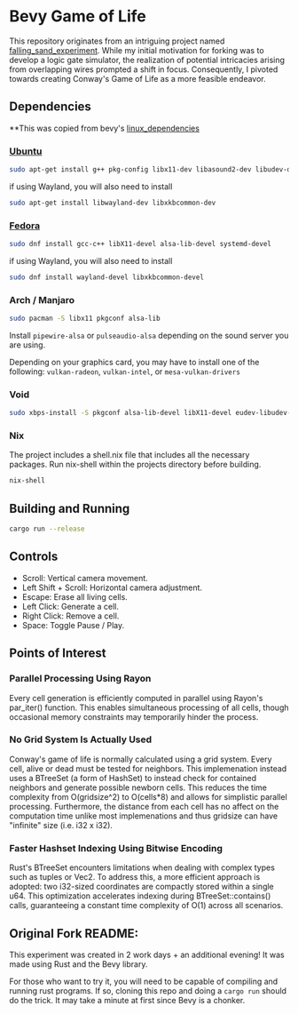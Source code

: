 # Bevy Game of Life 
This repository originates from an intriguing project named
[falling_sand_experiment](https://github.com/dfebs/falling_sand_experiment).
While my initial motivation for forking was to develop a logic gate simulator,
the realization of potential intricacies arising from overlapping wires
prompted a shift in focus. Consequently, I pivoted towards creating Conway's
Game of Life as a more feasible endeavor. 

## Dependencies
**This was copied from bevy's [linux_dependencies](https://github.com/bevyengine/bevy/blob/main/docs/linux_dependencies.md)

### [Ubuntu](https://ubuntu.com/)

```bash
sudo apt-get install g++ pkg-config libx11-dev libasound2-dev libudev-dev
```

if using Wayland, you will also need to install

```bash
sudo apt-get install libwayland-dev libxkbcommon-dev
```
### [Fedora](https://getfedora.org/)

```bash
sudo dnf install gcc-c++ libX11-devel alsa-lib-devel systemd-devel
```

if using Wayland, you will also need to install

```bash
sudo dnf install wayland-devel libxkbcommon-devel
```
### Arch / Manjaro

```bash
sudo pacman -S libx11 pkgconf alsa-lib
```

Install `pipewire-alsa` or `pulseaudio-alsa` depending on the sound server you are using.

Depending on your graphics card, you may have to install one of the following:
`vulkan-radeon`, `vulkan-intel`, or `mesa-vulkan-drivers`

### Void

```bash
sudo xbps-install -S pkgconf alsa-lib-devel libX11-devel eudev-libudev-devel
```

### Nix
The project includes a shell.nix file that includes all the necessary packages.
Run nix-shell within the projects directory before building.

```bash
nix-shell
```


## Building and Running

```bash
cargo run --release
```

## Controls
- Scroll: Vertical camera movement.
- Left Shift + Scroll: Horizontal camera adjustment.
- Escape: Erase all living cells.
- Left Click: Generate a cell.
- Right Click: Remove a cell.
- Space: Toggle Pause / Play.

## Points of Interest

### Parallel Processing Using Rayon

Every cell generation is efficiently computed in parallel using Rayon's
par_iter() function. This enables simultaneous processing of all cells, though
occasional memory constraints may temporarily hinder the process. 

### No Grid System Is Actually Used

Conway's game of life is normally calculated using a grid system. Every cell, alive
or dead must be tested for neighbors. This implemenation instead uses a BTreeSet (a form of HashSet)
to instead check for contained neighbors and generate possible newborn cells. This
reduces the time complexity from O(gridsize^2) to O(cells*8) and allows for 
simplistic parallel processing. Furthermore, the distance from each cell has no
affect on the computation time unlike most implemenations and thus gridsize
can have "infinite" size (i.e. i32 x i32).

### Faster Hashset Indexing Using Bitwise Encoding

Rust's BTreeSet encounters limitations when dealing with complex types such as
tuples or Vec2. To address this, a more efficient approach is adopted: two
i32-sized coordinates are compactly stored within a single u64. This
optimization accelerates indexing during BTreeSet::contains() calls,
guaranteeing a constant time complexity of O(1) across all scenarios.

## Original Fork README: 

This experiment was created in 2 work days + an additional evening! It was made
using Rust and the Bevy library.

For those who want to try it, you will need to be capable of compiling and
running rust programs. If so, cloning this repo and doing a `cargo run` should
do the trick. It may take a minute at first since Bevy is a chonker. 
